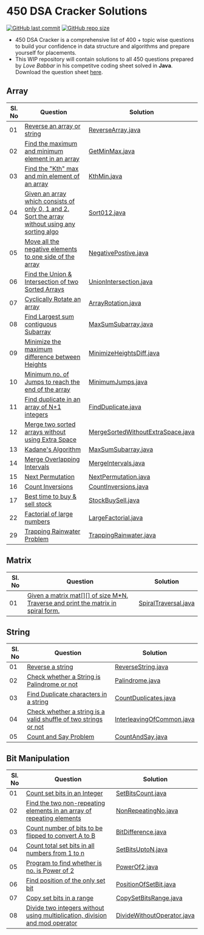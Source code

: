 # 450 DSA Cracker Solutions

[![GitHub last commit](https://img.shields.io/github/last-commit/imkashyap/Final450-Solutions)](https://github.com/imkashyap/Competitive-Programming/commits/master)
[![GitHub repo size](https://img.shields.io/github/repo-size/imkashyap/Final450-Solutions)](https://github.com/imkashyap/Competitive-Programming/archive/master.zip)

* 450 DSA Cracker is a comprehensive list of 400 + topic wise questions to build your confidence in data structure and algorithms and prepare yourself for placements.
* This WIP repository will contain solutions to all 450 questions prepared by _Love Babbar_ in his competitve coding sheet solved in **Java**. Download the question sheet [here](https://github.com/imKashyap/Final450/blob/main/FINAL450.xlsx).


## Array
|Sl. No  | Question| Solution |
|--|--|--|
|01 |  [Reverse an array or string](https://www.geeksforgeeks.org/write-a-program-to-reverse-an-array-or-string/)|[ReverseArray.java](./array/ReverseArray.java) |
|02 |  [Find the maximum and minimum element in an array](https://www.geeksforgeeks.org/maximum-and-minimum-in-an-array/)|[GetMinMax.java](./array/GetMinMax.java) |
|03 |  [Find the "Kth" max and min element of an array ](https://practice.geeksforgeeks.org/problems/kth-smallest-element5635/1)|[KthMin.java](./array/KthMin.java) |
|04 |  [Given an array which consists of only 0, 1 and 2. Sort the array without using any sorting algo](https://practice.geeksforgeeks.org/problems/sort-an-array-of-0s-1s-and-2s4231/1)|[Sort012.java](./array/Sort012.java) |
|05 |  [Move all the negative elements to one side of the array](https://www.geeksforgeeks.org/move-negative-numbers-beginning-positive-end-constant-extra-space/)|[NegativePostive.java](./array/NegativePositive.java) |
|06 |  [Find the Union & Intersection of two Sorted Arrays](https://practice.geeksforgeeks.org/problems/union-of-two-arrays3538/1)|[UnionIntersection.java](./array/UnionIntersection.java)
|07 |  [Cyclically Rotate an array](https://practice.geeksforgeeks.org/problems/cyclically-rotate-an-array-by-one2614/1)|[ArrayRotation.java](./array/ArrayRotation.java) |
|08 |  [Find Largest sum contiguous Subarray](https://practice.geeksforgeeks.org/problems/kadanes-algorithm/0)|[MaxSumSubarray.java](./array/MaxSumSubarray.java) |
|09 |  [Minimize the maximum difference between Heights](https://practice.geeksforgeeks.org/problems/minimize-the-heights3351/1)|[MinimizeHeightsDiff.java](./array/MinimizeHeightsDiff.java]) |
|10 |  [Minimum no. of Jumps to reach the end of the array](https://practice.geeksforgeeks.org/problems/minimum-number-of-jumps-1587115620/1) |[MinimumJumps.java](./array/MinimumJumps.java)
|11 |  [Find duplicate in an array of N+1 integers](https://leetcode.com/problems/find-the-duplicate-number/)|[FindDuplicate.java](./array/FindDuplicate.java) |
|12 |  [Merge two sorted arrays without using Extra Space](https://practice.geeksforgeeks.org/problems/merge-two-sorted-arrays5135/1)|[MergeSortedWithoutExtraSpace.java](./array/MergeSortedWithoutExtraSpace.java) |
|13 |  [Kadane's Algorithm](https://practice.geeksforgeeks.org/problems/kadanes-algorithm/0)|[MaxSumSubarray.java](./array/MaxSumSubarray.java) |
|14 |  [Merge Overlapping Intervals](https://leetcode.com/problems/merge-intervals/) |[MergeIntervals.java](./array/MergeIntervals.java) |
|15 |  [Next Permutation](https://leetcode.com/problems/next-permutation/)|[NextPermutation.java](./array/NextPermutation.java)|
|16 |  [Count Inversions](https://practice.geeksforgeeks.org/problems/inversion-of-array-1587115620/1)|[CountInversions.java](./array/CountInversions.java) |
|17 |  [Best time to buy & sell stock](https://leetcode.com/problems/best-time-to-buy-and-sell-stock/)|[StockBuySell.java](./array/StockBuySell.java) |
|22 |  [Factorial of large numbers](https://practice.geeksforgeeks.org/problems/factorials-of-large-numbers/0)|[LargeFactorial.java](./array/LargeFactorial.java) |
|29 |  [Trapping Rainwater Problem](https://practice.geeksforgeeks.org/problems/trapping-rain-water-1587115621/1)|[TrappingRainwater.java](./array/TrappingRainwater.java) |

## Matrix
|Sl. No  | Question| Solution |
|--|--|--|
|01  |  [Given a matrix mat[][] of size M*N. Traverse and print the matrix in spiral form.](https://practice.geeksforgeeks.org/problems/spirally-traversing-a-matrix/0)|[SpiralTraversal.java](./matrix/SpiralTraversal.java) |

## String
|Sl. No  | Question| Solution |
|--|--|--|
|01  |  [Reverse a string](https://leetcode.com/problems/reverse-string/)|[ReverseString.java](./string/ReverseString.java) |
|02  |  [Check whether a String is Palindrome or not](https://practice.geeksforgeeks.org/problems/palindrome-string0817/1)|[Palindrome.java](./string/Palindrome.java) |
|03  |  [Find Duplicate characters in a string](https://www.geeksforgeeks.org/print-all-the-duplicates-in-the-input-string/)|[CountDuplicates.java](./string/CountDuplicates.java) |
|04  |  [Check whether a string is a valid shuffle of two strings or not](https://www.programiz.com/java-programming/examples/check-valid-shuffle-of-strings)|[InterleavingOfCommon.java](./string/InterleavingOfCommon.java) |
|05  |  [Count and Say Problem](https://leetcode.com/problems/count-and-say/)|[CountAndSay.java](./string/CountAndSay.java) |

## Bit Manipulation
|Sl. No  | Question| Solution |
|--|--|--|
|01 |  [Count set bits in an Integer](https://practice.geeksforgeeks.org/problems/set-bits0143/1)|[SetBitsCount.java](./bitMasking/SetBitsCount.java) |
|02 |  [Find the two non-repeating elements in an array of repeating elements](https://practice.geeksforgeeks.org/problems/finding-the-numbers0215/1)|[NonRepeatingNo.java](./bitMasking/NonRepeatingNo.java)|
|03 |  [Count number of bits to be flipped to convert A to B](https://practice.geeksforgeeks.org/problems/bit-difference-1587115620/1)|[BitDifference.java](./bitMasking/BitDifference.java) |
|04 |  [Count total set bits in all numbers from 1 to n](https://practice.geeksforgeeks.org/problems/count-total-set-bits-1587115620/1)|[SetBitsUptoN.java](./bitMasking/SetBitsUptoN.java)|
|05 |  [Program to find whether is no. is Power of 2](https://practice.geeksforgeeks.org/problems/power-of-2-1587115620/1)|[PowerOf2.java](./bitMasking/PowerOf2.java)|
|06 |  [Find position of the only set bit](https://practice.geeksforgeeks.org/problems/find-position-of-set-bit3706/1)|[PositionOfSetBit.java](./bitMasking/PositionOfSetBit.java)|
|07 |  [Copy set bits in a range](https://practice.geeksforgeeks.org/problems/copy-set-bits-in-range0623/1)|[CopySetBitsRange.java](./bitMasking/CopySetBitsRange.java)|
|08 |  [Divide two integers without using multiplication, division and mod operator](https://www.geeksforgeeks.org/divide-two-integers-without-using-multiplication-division-mod-operator/)|[DivideWithoutOperator.java](./bitMasking/DivideWithoutOperator.java)
